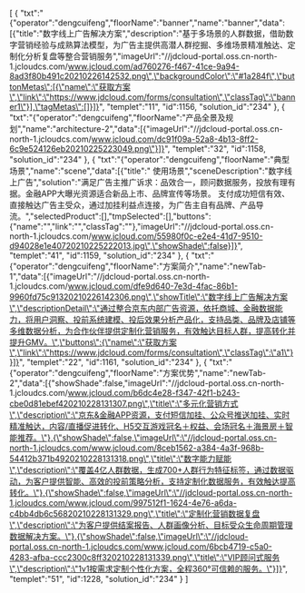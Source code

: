 [
	{
		"txt":"{\"operator\":\"dengcuifeng\",\"floorName\":\"banner\",\"name\":\"banner\",\"data\":[{\"title\":\"数字线上广告解决方案\",\"description\":\"基于多场景的人群数据，借助数字营销经验与成熟算法模型，为广告主提供高潜人群挖掘、多维场景精准触达、定制化分析复盘等整合营销服务\",\"imageUrl\":\"//jdcloud-portal.oss.cn-north-1.jcloudcs.com/www.jcloud.com/ad760276-f467-41ce-9a94-8ad3f80b491c20210226142532.png\",\"backgroundColor\":\"#1a284f\",\"buttonMetas\":[{\"name\":\"获取方案\",\"link\":\"https://www.jdcloud.com/forms/consultation\",\"classTag\":\"banner1\"}],\"tagMetas\":[]}]}",
		"templet":"11",
		"id":1156,
		"solution_id":"234"
	},
	{
		"txt":"{\"operator\":\"dengcuifeng\",\"floorName\":\"产品全景及规划\",\"name\":\"architecture-2\",\"data\":[{\"imageUrl\":\"//jdcloud-portal.oss.cn-north-1.jcloudcs.com/www.jcloud.com/dc91f09a-52a8-4b13-8ff2-6c9e524126eb20210225223049.png\"}]}",
		"templet":"32",
		"id":1158,
		"solution_id":"234"
	},
	{
		"txt":"{\"operator\":\"dengcuifeng\",\"floorName\":\"典型场景\",\"name\":\"scene\",\"data\":[{\"title\":\" 使用场景\",\"sceneDescription\":\"数字线上广告\",\"solution\":\"满足广告主推广诉求：品效合一，顾问数据服务，投放有理有据。金融APP大曝光资源适合新品上市、品牌宣传等场景。 支付成功短信有效、直接触达广告主受众，通过加挂利益点连接，为广告主自有品牌、产品导流。\",\"selectedProduct\":[],\"tmpSelected\":[],\"buttons\":{\"name\":\"\",\"link\":\"\",\"classTag\":\"\"},\"imageUrl\":\"//jdcloud-portal.oss.cn-north-1.jcloudcs.com/www.jcloud.com/55980f0c-e2e4-41d7-9510-d94028e1e40720210225222013.jpg\",\"showShade\":false}]}",
		"templet":"41",
		"id":1159,
		"solution_id":"234"
	},
	{
		"txt":"{\"operator\":\"dengcuifeng\",\"floorName\":\"方案简介\",\"name\":\"newTab-1\",\"data\":[{\"imageUrl\":\"//jdcloud-portal.oss.cn-north-1.jcloudcs.com/www.jcloud.com/dfe9d640-7e3d-4fac-86b1-9960fd75c91320210226142306.png\",\"showTitle\":\"数字线上广告解决方案\",\"descriptionDetail\":\"通过整合京东内部广告资源，依托商城、金融数据能力，将用户洞察、投前系统建模、投后效果分析产品化，支持品类、品牌及店铺等多维数据分析，为合作伙伴提供定制化营销服务，有效触达目标人群，提高转化并提升GMV。\",\"buttons\":{\"name\":\"获取方案\",\"link\":\"https://www.jdcloud.com/forms/consultation\",\"classTag\":\"a1\"}}]}",
		"templet":"22",
		"id":1161,
		"solution_id":"234"
	},
	{
		"txt":"{\"operator\":\"dengcuifeng\",\"floorName\":\"方案优势\",\"name\":\"newTab-2\",\"data\":[{\"showShade\":false,\"imageUrl\":\"//jdcloud-portal.oss.cn-north-1.jcloudcs.com/www.jcloud.com/b6dc4e28-f347-42f1-b243-cbe0d81ebef420210228131307.png\",\"title\":\"多元化营销方式\",\"description\":\"京东&金融APP资源，支付短信加挂、公众号推送加挂、实时精准触达，内容/直播促进转化、H5交互游戏冠名＋权益、会场冠名＋海景房＋智能推荐。\"},{\"showShade\":false,\"imageUrl\":\"//jdcloud-portal.oss.cn-north-1.jcloudcs.com/www.jcloud.com/8ceb1562-a384-4a3f-968b-54412b371b4920210228131318.png\",\"title\":\"数字能力赋能\",\"description\":\"覆盖4亿人群数据，生成700+人群行为特征标签，通过数据驱动，为客户提供智能、高效的投前策略分析，支持定制化数据服务，有效触达提高转化。\"},{\"showShade\":false,\"imageUrl\":\"//jdcloud-portal.oss.cn-north-1.jcloudcs.com/www.jcloud.com/997512f1-1624-4e76-a6da-c4bb4db6c56820210228131329.png\",\"title\":\"定制化营销数据复盘\",\"description\":\"为客户提供结案报告、人群画像分析、目标受众生命周期管理数据解决方案。\"},{\"showShade\":false,\"imageUrl\":\"//jdcloud-portal.oss.cn-north-1.jcloudcs.com/www.jcloud.com/6bcb4719-c5a0-4283-afba-ccc2300c8ff320210228131339.png\",\"title\":\"VIP顾问式服务\",\"description\":\"1v1按需求定制个性化方案，全程360°可信赖的服务。\"}]}",
		"templet":"51",
		"id":1228,
		"solution_id":"234"
	}
]